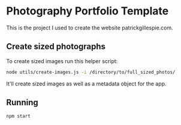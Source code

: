 # Photography Portfolio Template

This is the project I used to create the website patrickgillespie.com. 

## Create sized photographs

To create sized images run this helper script:

```bash
node utils/create-images.js -i /directory/to/full_sized_photos/
```

It'll create sized images as well as a metadata object for the app.

## Running

```bash
npm start
```
